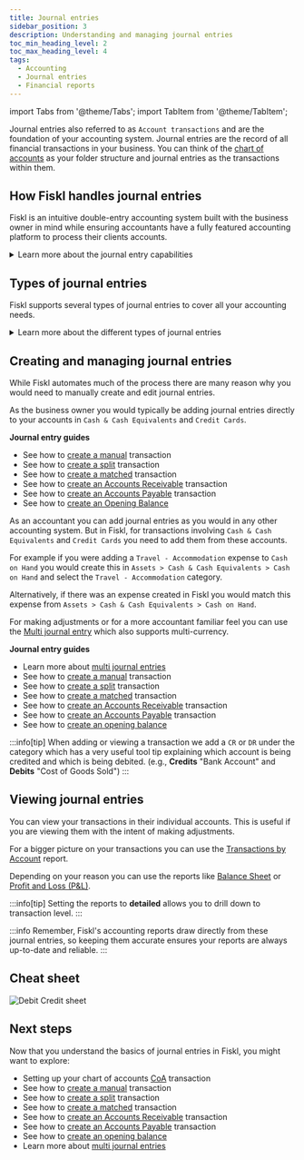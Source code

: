 ```yaml
---
title: Journal entries
sidebar_position: 3
description: Understanding and managing journal entries
toc_min_heading_level: 2
toc_max_heading_level: 4
tags:
  - Accounting
  - Journal entries
  - Financial reports
---
```

import Tabs from '@theme/Tabs';
import TabItem from '@theme/TabItem';

Journal entries also referred to as `Account transactions` and are the foundation of your accounting system. Journal entries are the record of all financial transactions in your business. You can think of the [chart of accounts](chart-of-accounts) as your folder structure and journal entries as the transactions within them.

## How Fiskl handles journal entries

Fiskl is an intuitive double-entry accounting system built with the business owner in mind while ensuring accountants have a fully featured accounting platform to process their clients accounts.

<details>
<summary>Learn more about the journal entry capabilities</summary>

1. **Multi-currency support**: Full multi-currency support. cross-currency matching, splitting and internal transfers, multi-currency chart of accounts and full multi-currency reporting
1. **Automatic creation**: Most journal entries are created automatically when you record transactions like sales, purchases, or bank transfers. Accounts receivables are automatically managed for invoices and payments. Banking feeds and imports automatically generate their respective journal entries
1. **Real-time**: All reports and balances are generated in real-time. There is no possibility of stale data in your financial reports or balances
1. **Fully featured on mobile**: You can view and manage journal entries from both the web interface and mobile app
1. **Accounting methods**: You can switch between cash and accrual without any effect to the underlying data due to our real time approach

</details>

## Types of journal entries

Fiskl supports several types of journal entries to cover all your accounting needs.

<details>
<summary>Learn more about the different types of journal entries </summary>

1. **Standard journal entries**: For regular income and expense transactions
1. **Multi journal entries**: For accountants to create several entries in one transaction
1. **Split transactions**: When a single transaction affects multiple accounts
1. **Matched transactions**: For reconciling bank statements with your records
1. **Internal transfers**: For moving money between your own accounts
1. **Multi-currency transactions**: For dealing with different currency transactions
1. **Opening Balances**: To set up your initial account balances when starting

</details>

## Creating and managing journal entries

While Fiskl automates much of the process there are many reason why you would need to manually create and edit journal entries.

<Tabs>
  <TabItem value="businessOwner" label="Business owner" default>

  As the business owner you would typically be adding journal entries directly to your accounts in `Cash & Cash Equivalents` and `Credit Cards`.

   **Journal entry guides**

  - See how to [create a manual](Journal-Entry-Guides/create-manual-transactions.md) transaction
  - See how to [create a split](Journal-Entry-Guides/create-manual-transactions.md) transaction
  - See how to [create a matched](Journal-Entry-Guides/create-manual-transactions.md) transaction
  - See how to [create an Accounts Receivable](Journal-Entry-Guides/create-manual-transactions.md) transaction
  - See how to [create an Accounts Payable](Journal-Entry-Guides/create-manual-transactions.md) transaction
  - See how to [create an Opening Balance](Journal-Entry-Guides/create-manual-transactions.md)

  </TabItem>
    <TabItem value="accountant" label="Accountant" default>

 As an accountant you can add journal entries as you would in any other accounting system. But in Fiskl, for transactions involving `Cash & Cash Equivalents` and `Credit Cards` you need to add them from these accounts.

 For example if you were adding a `Travel - Accommodation` expense to `Cash on Hand` you would create this in `Assets > Cash & Cash Equivalents > Cash on Hand` and select the `Travel - Accommodation` category.

 Alternatively, if there was an expense created in Fiskl you would match this expense from `Assets > Cash & Cash Equivalents > Cash on Hand`.

For making adjustments or for a more accountant familiar feel you can use the [Multi journal entry](multi-journal-entries) which also supports multi-currency.

 **Journal entry guides**

 - Learn more about [multi journal entries](multi-journal-entries)
  - See how to [create a manual](Journal-Entry-Guides/create-manual-transactions.md) transaction
  - See how to [create a split](Journal-Entry-Guides/create-manual-transactions.md) transaction
  - See how to [create a matched](Journal-Entry-Guides/create-manual-transactions.md) transaction
  - See how to [create an Accounts Receivable](Journal-Entry-Guides/create-manual-transactions.md) transaction
  - See how to [create an Accounts Payable](Journal-Entry-Guides/create-manual-transactions.md) transaction
  - See how to [create an opening balance](Journal-Entry-Guides/create-manual-transactions.md)

  </TabItem>

  </Tabs>


:::info[tip]
When adding or viewing a transaction we add a `CR` or `DR` under the category which has a very useful tool tip explaining which account is being credited and which is being debited. (e.g., **Credits** "Bank Account" and **Debits** "Cost of Goods Sold")
:::

## Viewing journal entries

You can view your transactions in their individual accounts. This is useful if you are viewing them with the intent of making adjustments.

For a bigger picture on your transactions you can use the [Transactions by Account](Reports/transactions-by-account) report.

Depending on your reason you can use the reports like [Balance Sheet](Reports/balance-sheet) or [Profit and Loss (P&L)](Reports/profit-and-loss).

:::info[tip]
Setting the reports to **detailed** allows you to drill down to transaction level.
:::

:::info
Remember, Fiskl's accounting reports draw directly from these journal entries, so keeping them accurate ensures your reports are always up-to-date and reliable.
:::

## Cheat sheet

![Debit Credit sheet](/img/acounting/account-table.png)

## Next steps

Now that you understand the basics of journal entries in Fiskl, you might want to explore:

  - Setting up your chart of accounts [CoA](chart-of-accounts) transaction
  - See how to [create a manual](Journal-Entry-Guides/create-manual-transactions.md) transaction
  - See how to [create a split](Journal-Entry-Guides/create-manual-transactions.md) transaction
  - See how to [create a matched](Journal-Entry-Guides/create-manual-transactions.md) transaction
  - See how to [create an Accounts Receivable](Journal-Entry-Guides/create-manual-transactions.md) transaction
  - See how to [create an Accounts Payable](Journal-Entry-Guides/create-manual-transactions.md) transaction
  - See how to [create an opening balance](Journal-Entry-Guides/create-manual-transactions.md)
  - Learn more about [multi journal entries](multi-journal-entries)

